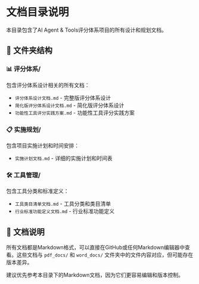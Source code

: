 # 文档目录说明

本目录包含了AI Agent & Tools评分体系项目的所有设计和规划文档。

## 📁 文件夹结构

### 📊 评分体系/
包含评分体系设计相关的所有文档：
- `评分体系设计文档.md` - 完整版评分体系设计
- `简化版评分体系设计文档.md` - 简化版评分体系设计
- `功能性工具评分实践方案.md` - 功能性工具评分实践方案

### 📋 实施规划/
包含项目实施计划和时间安排：
- `实施计划文档.md` - 详细的实施计划和时间表

### 🛠️ 工具管理/
包含工具分类和标准定义：
- `工具类目清单文档.md` - 工具分类和类目清单
- `行业标准功能定义文档.md` - 行业标准功能定义

## 📝 文档说明

所有文档都是Markdown格式，可以直接在GitHub或任何Markdown编辑器中查看。这些文档与 `pdf_docs/` 和 `word_docs/` 文件夹中的文件内容对应，但可能存在版本差异。

建议优先参考本目录下的Markdown文档，因为它们更容易编辑和版本控制。
